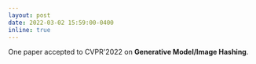 ```yaml
---
layout: post
date: 2022-03-02 15:59:00-0400
inline: true
---
```


One paper accepted to CVPR'2022 on **Generative Model/Image Hashing**.
